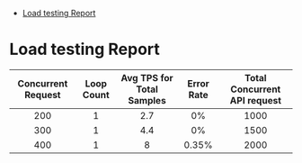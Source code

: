 - [Load testing Report](https://github.com/imranhasanraaz/jmeter-perfomance-testing#load-testing-report)  

# Load testing Report

| Concurrent Request  | Loop Count | Avg TPS for Total Samples  | Error Rate | Total Concurrent API request |
|               :---: |      :---: |                      :---: |                        :---: |      :---: |
| 200  | 1  | 2.7  | 0%      | 1000   |
| 300  | 1  |  4.4     | 0%      | 1500   |
| 400  | 1  |  8    | 0.35%   | 2000   |
